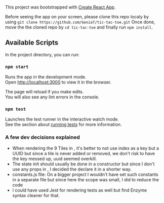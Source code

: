 This project was bootstrapped with [Create React App](https://github.com/facebook/create-react-app).

Before seeing the app on your screen, please clone this repo localy by using `git clone https://github.com/GeniaT/tic-tac-toe.git`
Once done, move the the cloned repo by `cd tic-tac-toe` and finally run `npm install`.

## Available Scripts

In the project directory, you can run:

### `npm start`

Runs the app in the development mode.<br />
Open [http://localhost:3000](http://localhost:3000) to view it in the browser.

The page will reload if you make edits.<br />
You will also see any lint errors in the console.

### `npm test`

Launches the test runner in the interactive watch mode.<br />
See the section about [running tests](https://facebook.github.io/create-react-app/docs/running-tests) for more information.

### A few dev decisions explained
- When rendering the 9 Tiles in <Board />, it's better to not use index as a key but a UUID but since a tile is never added or removed, we don't risk to have the key messed up, uuid seemed overkill.
- The state init should usually be done in a constructor but since I don't use any props in <Board />, I decided the declare it in a shorter way.
- constants.js file: On a bigger project I wouldn't have set such constants in a separate file but since here the scope was small, I did to reduce the <Board /> code
- I could have used Jest for rendering tests as well but find Enzyme syntax cleaner for that.
